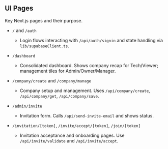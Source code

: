 ## UI Pages

Key Next.js pages and their purpose.

- `/` and `/auth`
  - Login flows interacting with `/api/auth/signin` and state handling via `lib/supabaseClient.ts`.

- `/dashboard`
  - Consolidated dashboard. Shows company recap for Tech/Viewer; management tiles for Admin/Owner/Manager.

- `/company/create` and `/company/manage`
  - Company setup and management. Uses `/api/company/create`, `/api/company/get`, `/api/company/save`.

- `/admin/invite`
  - Invitation form. Calls `/api/send-invite-email` and shows status.

- `/invitation/[token]`, `/invite/accept/[token]`, `/join/[token]`
  - Invitation acceptance and onboarding pages. Use `/api/invite/validate` and `/api/invite/accept`.
